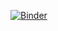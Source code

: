 [![Binder](https://mybinder.org/badge_logo.svg)](https://mybinder.org/v2/gh/emilroz/NpczcqOvz5S38a5_N9_oUkTJwsyN/master)
